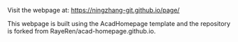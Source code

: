 Visit the webpage at: https://ningzhang-git.github.io/page/

This webpage is built using the AcadHomepage template and the repository is forked from RayeRen/acad-homepage.github.io.
